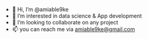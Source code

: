 - 👋 Hi, I’m @amiable9ke
- 👀 I’m interested in data science & App development 
- 💞️ I’m looking to collaborate on any project
- 📫 you can reach me via amiable9ke@gmail.com

<!---
amiable9ke/amiable9ke is a ✨ special ✨ repository because its `README.md` (this file) appears on your GitHub profile.
You can click the Preview link to take a look at your changes.
--->
